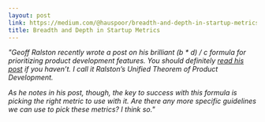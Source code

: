 ```yaml
---
layout: post
link: https://medium.com/@hauspoor/breadth-and-depth-in-startup-metrics-31fcbec75937
title: Breadth and Depth in Startup Metrics
---
```


*"Geoff Ralston recently wrote a post on his brilliant (b * d) / c formula for prioritizing product development features. You should definitely [read his post](http://blog.geoffralston.com/startup-priorities) if you haven’t. I call it Ralston’s Unified Theorem of Product Development.*

*As he notes in his post, though, the key to success with this formula is picking the right metric to use with it. Are there any more specific guidelines we can use to pick these metrics? I think so."*
